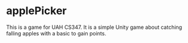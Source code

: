 # applePicker
This is a game for UAH CS347. It is a simple Unity game about catching falling apples with a basic to gain points.
